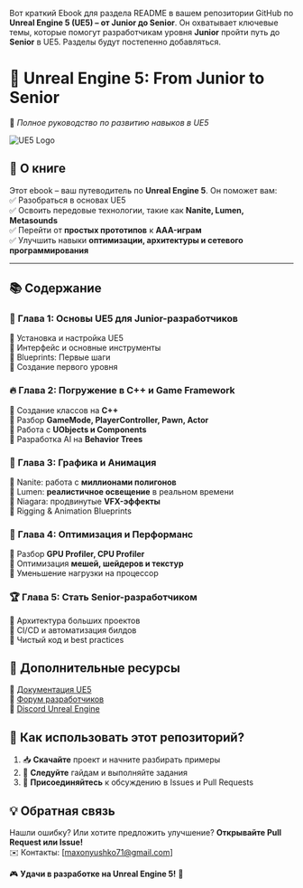 Вот краткий Ebook для раздела README в вашем репозитории GitHub по **Unreal Engine 5 (UE5) – от Junior до Senior**. Он охватывает ключевые темы, которые помогут разработчикам уровня **Junior** пройти путь до **Senior** в UE5.
Разделы будут постепенно добавляться.

# 🚀 **Unreal Engine 5: From Junior to Senior**  
📖 *Полное руководство по развитию навыков в UE5*

![UE5 Logo](https://upload.wikimedia.org/wikipedia/commons/3/36/Unreal_Engine_Logo.svg)

## 📌 **О книге**  
Этот ebook – ваш путеводитель по **Unreal Engine 5**. Он поможет вам:  
✅ Разобраться в основах UE5  
✅ Освоить передовые технологии, такие как **Nanite, Lumen, Metasounds**  
✅ Перейти от **простых прототипов** к **AAA-играм**  
✅ Улучшить навыки **оптимизации, архитектуры и сетевого программирования**  

---

## 📚 **Содержание**  
### 🎯 **Глава 1: Основы UE5 для Junior-разработчиков**  
🔹 Установка и настройка UE5  
🔹 Интерфейс и основные инструменты  
🔹 Blueprints: Первые шаги  
🔹 Создание первого уровня  

### 🔥 **Глава 2: Погружение в C++ и Game Framework**  
🔹 Создание классов на **C++**  
🔹 Разбор **GameMode, PlayerController, Pawn, Actor**  
🔹 Работа с **UObjects и Components**  
🔹 Разработка AI на **Behavior Trees**  

### 🎨 **Глава 3: Графика и Анимация**  
🔹 Nanite: работа с **миллионами полигонов**  
🔹 Lumen: **реалистичное освещение** в реальном времени  
🔹 Niagara: продвинутые **VFX-эффекты**  
🔹 Rigging & Animation Blueprints  

### 🚀 **Глава 4: Оптимизация и Перформанс**  
🔹 Разбор **GPU Profiler, CPU Profiler**  
🔹 Оптимизация **мешей, шейдеров и текстур**  
🔹 Уменьшение нагрузки на процессор  
  

### 🏆 **Глава 5: Стать Senior-разработчиком**  
🔹 Архитектура больших проектов  
🔹 CI/CD и автоматизация билдов  
🔹 Чистый код и best practices  



## 📂 **Дополнительные ресурсы**  
📌 [Документация UE5](https://docs.unrealengine.com/)  
📌 [Форум разработчиков](https://forums.unrealengine.com/)  
📌 [Discord Unreal Engine](https://discord.gg/unrealengine)  



## 🎯 **Как использовать этот репозиторий?**  
1. 📥 **Скачайте** проект и начните разбирать примеры  
2. 🚀 **Следуйте** гайдам и выполняйте задания  
3. 📢 **Присоединяйтесь** к обсуждению в Issues и Pull Requests  


## 💡 **Обратная связь**  
Нашли ошибку? Или хотите предложить улучшение? **Открывайте Pull Request или Issue!**  
✉️ Контакты: [maxonyushko71@gmail.com]  

🎮 **Удачи в разработке на Unreal Engine 5!** 🚀  
